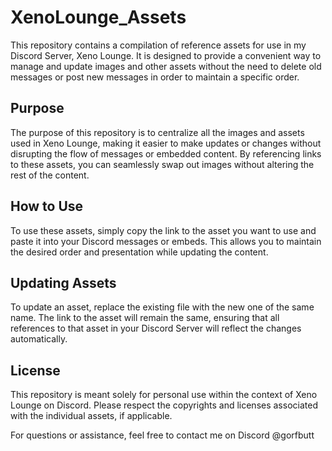# XenoLounge_Assets

This repository contains a compilation of reference assets for use in my Discord Server, Xeno Lounge. It is designed to provide a convenient way to manage and update images and other assets without the need to delete old messages or post new messages in order to maintain a specific order.

## Purpose
The purpose of this repository is to centralize all the images and assets used in Xeno Lounge, making it easier to make updates or changes without disrupting the flow of messages or embedded content. By referencing links to these assets, you can seamlessly swap out images without altering the rest of the content.

## How to Use
To use these assets, simply copy the link to the asset you want to use and paste it into your Discord messages or embeds. This allows you to maintain the desired order and presentation while updating the content.

## Updating Assets
To update an asset, replace the existing file with the new one of the same name. The link to the asset will remain the same, ensuring that all references to that asset in your Discord Server will reflect the changes automatically.

## License
This repository is meant solely for personal use within the context of Xeno Lounge on Discord. Please respect the copyrights and licenses associated with the individual assets, if applicable.

For questions or assistance, feel free to contact me on Discord @gorfbutt
